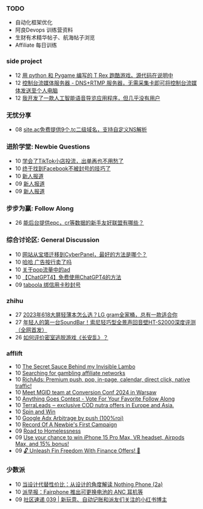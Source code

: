 ### TODO
-  自动化框架优化
-  阿良Devops 训练营资料
-  生财有术精华帖子、航海帖子浏览
-  Affiliate 每日训练

### side project
<!-- sideproject:START -->
-  12 [用 python 和 Pygame 编写的 T Rex 跑酷游戏。源代码在说明中](https://www.youtube.com/watch?v=pZySIXSelCA)
-  12 [控制台流媒体服务器 - DNS+RTMP 服务器，无需采集卡即可将控制台流媒体发送至个人电脑](https://github.com/Aioros/console-streaming-server)
-  12 [我开发了一款人工智能语音导览应用程序，但几乎没有用户](https://www.reddit.com/r/SideProject/comments/18gpp0e/ive_built_an_ai_audio_tour_app_but_have_almost_no/)<!-- sideproject:END -->


### 无忧分享
<!-- ruyo:START -->
-  08 [site.ac免费提供9个.tc二级域名，支持自定义NS解析](https://51.ruyo.net/18639.html)<!-- ruyo:END -->

### 进阶学堂: Newbie Questions
<!-- advertcn1:START -->
-  10 [学会了TikTok小店投流，出单再也不用愁了](https://www.advertcn.com/thread-114625-1-1.html)
-  10 [终于找到Facebook不被封号的技巧了](https://www.advertcn.com/thread-114622-1-1.html)
-  10 [新人报道](https://www.advertcn.com/thread-114612-1-1.html)
-  09 [新人报道](https://www.advertcn.com/thread-114609-1-1.html)
-  09 [新人报道](https://www.advertcn.com/thread-114607-1-1.html)<!-- advertcn1:END -->

### 步步为赢: Follow Along
<!-- advertcn2:START -->
-  26 [能后台提供epc，cr等数据的新手友好联盟有哪些？](https://www.advertcn.com/thread-114470-1-1.html)<!-- advertcn2:END -->

### 综合讨论区: General Discussion
<!-- advertcn3:START -->
-  10 [网站从宝塔迁移到CyberPanel，最好的方法是哪个？](https://www.advertcn.com/thread-114624-1-1.html)
-  10 [哈哈 广告按行卖了吗](https://www.advertcn.com/thread-114619-1-1.html)
-  10 [关于pop流量中的ad](https://www.advertcn.com/thread-114615-1-1.html)
-  10 [【ChatGPT4】免费使用ChatGPT4的方法](https://www.advertcn.com/thread-114611-1-1.html)
-  09 [taboola 绑信用卡秒封号](https://www.advertcn.com/thread-114610-1-1.html)<!-- advertcn3:END -->


### zhihu
<!-- zhihu:START -->
-  27 [2023年618大屏轻薄本怎么选？LG gram全家桶，总有一款适合你](http://zhuanlan.zhihu.com/p/632641888?utm_campaign=rss&utm_medium=rss&utm_source=rss&utm_content=title)
-  27 [年轻人的第一台SoundBar！索尼轻巧型全景声回音壁HT-S2000深度评测（全网首发）](http://zhuanlan.zhihu.com/p/630990296?utm_campaign=rss&utm_medium=rss&utm_source=rss&utm_content=title)
-  26 [如何评价密室逃脱游戏《长安乱》？](http://www.zhihu.com/question/563950552/answer/3045961312?utm_campaign=rss&utm_medium=rss&utm_source=rss&utm_content=title)<!-- zhihu:END -->

### afflift
<!-- afflift:START -->
-  10 [The Secret Sauce Behind my Invisible Lambo](https://afflift.com/f/threads/the-secret-sauce-behind-my-invisible-lambo.12845/)
-  10 [Searching for gambling affiliate networks](https://afflift.com/f/threads/searching-for-gambling-affiliate-networks.12955/)
-  10 [RichAds: Premium push, pop, in-page, calendar, direct click, native traffic!](https://afflift.com/f/threads/richads-premium-push-pop-in-page-calendar-direct-click-native-traffic.991/)
-  10 [Meet MGID team at Conversion Conf 2024 in Warsaw](https://afflift.com/f/threads/meet-mgid-team-at-conversion-conf-2024-in-warsaw.12956/)
-  10 [Anything Goes Contest - Vote For Your Favorite Follow Along](https://afflift.com/f/threads/anything-goes-contest-vote-for-your-favorite-follow-along.12951/)
-  10 [TerraLeads ‒ exclusive COD nutra offers in Europe and Asia.](https://afflift.com/f/threads/terraleads-%E2%80%92-exclusive-cod-nutra-offers-in-europe-and-asia.3287/)
-  10 [Spin and Win](https://afflift.com/f/threads/spin-and-win.12812/)
-  10 [Google Adx Arbitrage by push &lpar;100%roi&rpar;](https://afflift.com/f/threads/google-adx-arbitrage-by-push-100-roi.12165/)
-  10 [Record Of A Newbie&#39;s First Campaign](https://afflift.com/f/threads/record-of-a-newbies-first-campaign.12826/)
-  09 [Road to Homelessness](https://afflift.com/f/threads/road-to-homelessness.12858/)
-  09 [Use your chance to win iPhone 15 Pro Max, VR headset, Airpods Max, and 15% bonus!](https://afflift.com/f/threads/use-your-chance-to-win-iphone-15-pro-max-vr-headset-airpods-max-and-15-bonus.12947/)
-  09 [🔓 Unleash Fin Freedom With Finance Offers! 🌟](https://afflift.com/f/threads/%F0%9F%94%93-unleash-fin-freedom-with-finance-offers-%F0%9F%8C%9F.12863/)<!-- afflift:END -->

### 少数派
<!-- sspai:START -->
-  10 [当设计代替性价比：从设计的角度解读 Nothing Phone &lpar;2a&rpar;](https://sspai.com/post/87883)
-  10 [派早报：Fairphone 推出可更换电池的 ANC 耳机等](https://sspai.com/post/87944)
-  09 [社区速递 039 | 新玩意、自动记账和派友们关注的小红书博主](https://sspai.com/post/87929)<!-- sspai:END -->

